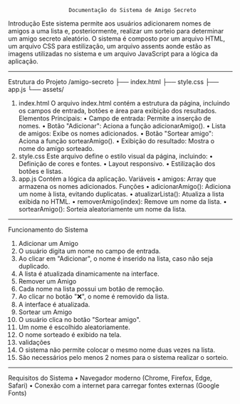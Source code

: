                        Documentação do Sistema de Amigo Secreto
 

Introdução
Este sistema permite aos usuários adicionarem nomes de amigos a uma lista e, posteriormente, realizar um sorteio para determinar um amigo secreto aleatório. O sistema é composto por um arquivo HTML, um arquivo CSS para estilização, um arquivo assents aonde estão as imagens utilizadas no sistema e um arquivo JavaScript para a lógica da aplicação.
________________________________________

Estrutura do Projeto
/amigo-secreto
├── index.html
├── style.css
├── app.js
└── assets/
1. index.html
O arquivo index.html contém a estrutura da página, incluindo os campos de entrada, botões e área para exibição dos resultados.
Elementos Principais:
•	Campo de entrada: Permite a inserção de nomes.
•	Botão "Adicionar": Aciona a função adicionarAmigo().
•	Lista de amigos: Exibe os nomes adicionados.
•	Botão "Sortear amigo": Aciona a função sortearAmigo().
•	Exibição do resultado: Mostra o nome do amigo sorteado.
2. style.css
Este arquivo define o estilo visual da página, incluindo:
•	Definição de cores e fontes.
•	Layout responsivo.
•	Estilização dos botões e listas.
3. app.js
Contém a lógica da aplicação.
Variáveis
•	amigos: Array que armazena os nomes adicionados.
Funções
•	adicionarAmigo(): Adiciona um nome à lista, evitando duplicatas.
•	atualizarLista(): Atualiza a lista exibida no HTML.
•	removerAmigo(index): Remove um nome da lista.
•	sortearAmigo(): Sorteia aleatoriamente um nome da lista.
________________________________________
Funcionamento do Sistema
1. Adicionar um Amigo
1.	O usuário digita um nome no campo de entrada.
2.	Ao clicar em "Adicionar", o nome é inserido na lista, caso não seja duplicado.
3.	A lista é atualizada dinamicamente na interface.
2. Remover um Amigo
1.	Cada nome na lista possui um botão de remoção.
2.	Ao clicar no botão "❌", o nome é removido da lista.
3.	A interface é atualizada.
3. Sortear um Amigo
1.	O usuário clica no botão "Sortear amigo".
2.	Um nome é escolhido aleatoriamente.
3.	O nome sorteado é exibido na tela.
4. validações
1.	O sistema não permite colocar o mesmo nome duas vezes na lista.
2.	São necessários pelo menos 2 nomes para o sistema realizar o sorteio.
________________________________________
Requisitos do Sistema
•	Navegador moderno (Chrome, Firefox, Edge, Safari)
•	Conexão com a internet para carregar fontes externas (Google Fonts)


